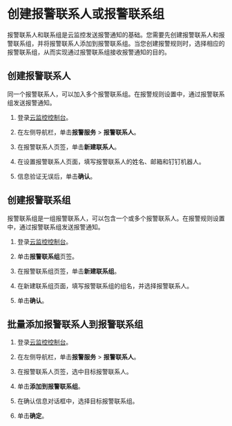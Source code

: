 # 创建报警联系人或报警联系组

报警联系人和联系组是云监控发送报警通知的基础。您需要先创建报警联系人和报警联系组，并将报警联系人添加到报警联系组。当您创建报警规则时，选择相应的报警联系组，从而实现通过报警联系组接收报警通知的目的。

## 创建报警联系人

同一个报警联系人，可以加入多个报警联系组。在报警规则设置中，通过报警联系组发送报警通知。

1.  登录[云监控控制台](https://cms-intl.console.aliyun.com)。

2.  在左侧导航栏，单击**报警服务** \> **报警联系人**。

3.  在报警联系人页签，单击**新建联系人**。

4.  在设置报警联系人页面，填写报警联系人的姓名、邮箱和钉钉机器人。

5.  信息验证无误后，单击**确认**。


## 创建报警联系组

报警联系组是一组报警联系人，可以包含一个或多个报警联系人。在报警规则设置中，通过报警联系组发送报警通知。

1.  登录[云监控控制台](https://cms-intl.console.aliyun.com)。

2.  单击**报警联系组**页签。

3.  在报警联系组页签，单击**新建联系组**。

4.  在新建联系组页面，填写报警联系组的组名，并选择报警联系人。

5.  单击**确认**。


## 批量添加报警联系人到报警联系组

1.  登录[云监控控制台](https://cms-intl.console.aliyun.com)。

2.  在左侧导航栏，单击**报警服务** \> **报警联系人**。

3.  在报警联系人页签，选中目标报警联系人。

4.  单击**添加到报警联系组**。

5.  在确认信息对话框中，选择目标报警联系组。

6.  单击**确定**。


